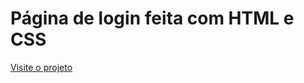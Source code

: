 # Página de login feita com HTML e CSS
[Visite o projeto](https://pagina-de-login-html-css.netlify.app/)